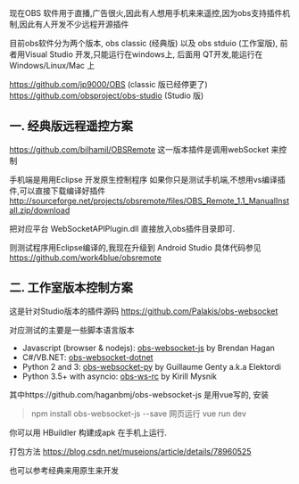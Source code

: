 现在OBS 软件用于直播,广告很火,因此有人想用手机来来遥控,因为obs支持插件机制,因此有人开发不少远程开源插件

目前obs软件分为两个版本, obs classic (经典版) 以及 obs stduio (工作室版), 前者用Visual Studio 开发,只能运行在windows上, 后面用 QT开发,能运行在Windows/Linux/Mac 上

https://github.com/jp9000/OBS  (classic 版已经停更了)
https://github.com/obsproject/obs-studio (Studio 版)

## 一. 经典版远程遥控方案

https://github.com/bilhamil/OBSRemote
这一版本插件是调用webSocket 来控制

手机端是用用Eclipse 开发原生控制程序
如果你只是测试手机端,不想用vs编译插件,可以直接下载编译好插件
http://sourceforge.net/projects/obsremote/files/OBS_Remote_1.1_ManualInstall.zip/download

把对应平台 WebSocketAPIPlugin.dll 直接放入obs插件目录即可.

则测试程序用Eclipse编译的,我现在升级到 Android Studio 具体代码参见
https://github.com/work4blue/obsremote

## 二. 工作室版本控制方案
这是针对Studio版本的插件源码
 https://github.com/Palakis/obs-websocket

对应测试的主要是一些脚本语言版本

*   Javascript (browser & nodejs): [obs-websocket-js](https://github.com/haganbmj/obs-websocket-js) by Brendan Hagan
*   C#/VB.NET: [obs-websocket-dotnet](https://github.com/Palakis/obs-websocket-dotnet)
*   Python 2 and 3: [obs-websocket-py](https://github.com/Elektordi/obs-websocket-py) by Guillaume Genty a.k.a Elektordi
*   Python 3.5+ with asyncio: [obs-ws-rc](https://github.com/KirillMysnik/obs-ws-rc) by Kirill Mysnik

其中https://github.com/haganbmj/obs-websocket-js 是用vue写的,
安装
> npm install obs-websocket-js --save
网页运行
> vue run dev

你可以用 HBuildler 构建成apk 在手机上运行.

打包方法
https://blog.csdn.net/museions/article/details/78960525

也可以参考经典来用原生来开发
